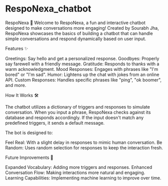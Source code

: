 # RespoNexa_chatbot
RespoNexa 🤖
Welcome to RespoNexa, a fun and interactive chatbot designed to make conversations more engaging! Created by Sourabh Jha, RespoNexa showcases the basics of building a chatbot that can handle simple conversations and respond dynamically based on user input.

Features ✨

Greetings: Say hello and get a personalized response.
Goodbyes: Properly say farewell with a friendly message.
Gratitude: Responds to thanks with a warm acknowledgment.
Mood Responses: Engages with phrases like "I'm bored" or "I'm sad".
Humor: Lightens up the chat with jokes from an online API.
Custom Responses: Handles specific phrases like "ping", "ok boomer", and more.


How It Works 🛠️

The chatbot utilizes a dictionary of triggers and responses to simulate conversation. When you input a phrase, RespoNexa checks against its database and responds accordingly. If the input doesn't match any predefined triggers, it sends a default message.


The bot is designed to:

Feel Real: With a slight delay in responses to mimic human conversation.
Be Random: Uses random selection for responses to keep the interaction fresh.


Future Improvements 🚀

Expanded Vocabulary: Adding more triggers and responses.
Enhanced Conversation Flow: Making interactions more natural and engaging.
Learning Capabilities: Implementing machine learning to improve over time.
